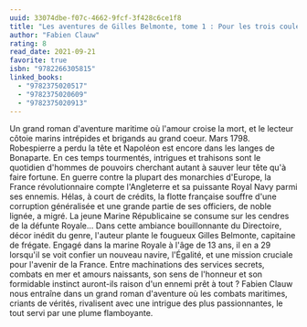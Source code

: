 ```yaml
---
uuid: 33074dbe-f07c-4662-9fcf-3f428c6ce1f8
title: "Les aventures de Gilles Belmonte, tome 1 : Pour les trois couleurs"
author: "Fabien Clauw"
rating: 8
read_date: 2021-09-21
favorite: true
isbn: "9782266305815"
linked_books:
  - "9782375020517"
  - "9782375020609"
  - "9782375020913"
---
```


Un grand roman d'aventure maritime où l'amour croise la mort, et le lecteur côtoie marins intrépides et brigands au grand coeur. Mars 1798. Robespierre a perdu la tête et Napoléon est encore dans les langes de Bonaparte. En ces temps tourmentés, intrigues et trahisons sont le quotidien d'hommes de pouvoirs cherchant autant à sauver leur tête qu'à faire fortune. En guerre contre la plupart des monarchies d'Europe, la France révolutionnaire compte l'Angleterre et sa puissante Royal Navy parmi ses ennemis. Hélas, à court de crédits, la flotte française souffre d'une corruption généralisée et une grande partie de ses officiers, de noble lignée, a migré. La jeune Marine Républicaine se consume sur les cendres de la défunte Royale... Dans cette ambiance bouillonnante du Directoire, décor inédit du genre, l'auteur plante le fougueux Gilles Belmonte, capitaine de frégate. Engagé dans la marine Royale à l'âge de 13 ans, il en a 29 lorsqu'il se voit confier un nouveau navire, l'Égalité, et une mission cruciale pour l'avenir de la France. Entre machinations des services secrets, combats en mer et amours naissants, son sens de l'honneur et son formidable instinct auront-ils raison d'un ennemi prêt à tout ? Fabien Clauw nous entraîne dans un grand roman d'aventure où les combats maritimes, criants de vérités, rivalisent avec une intrigue des plus passionnantes, le tout servi par une plume flamboyante.